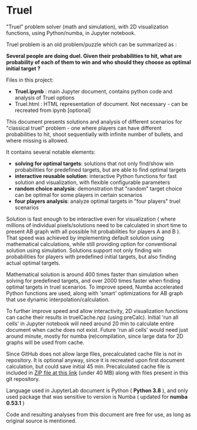 # Truel
"Truel" problem solver (math and simulation), with 2D visualization functions, using Python/numba, in Jupyter notebook.

Truel problem is an old problem/puzzle which can be summarized as :

**Several people are doing duel. Given their probabilities to hit, what are probability of each of them to win and who should they choose as optimal initial target ?**

Files in this project:
- **Truel.ipynb** : main Jupyter document, contains python code and analysis of Truel options 
- Truel.html : HTML representation of document. Not necessary - can be recreated from ipynb  [optional]

This document presents solutions and analysis of different scenarios for "classical truel" problem - one where players can have different probabilities to hit, shoot sequentially with infinite number of bullets, and where missing is allowed. 

It contains several notable elements:
* **solving for optimal targets**: solutions that not only find/show win probabilities for predefined targets, but are able to find optimal targets
* **interactive reusable solution**: interactive Python functions for fast solution and visualization, with flexible configurable parameters
* **random choice analysis**: demonstration that "random" target choice can be optimal for some players in certain scenarios
* **four players analysis**: analyze optimal targets in "four players" truel scenarios

Solution is fast enough to be interactive even for visualization ( where millions of individual pixels/solutions need to be calculated in short time to present AB graph with all possible hit probabilities for players A and B ). That speed was achieved by implementing default solution using mathematical calculations, while still providing option for conventional solution using simulation. Solutions support not only finding win probabilities for players with predefined initial targets, but also finding actual optimal targets. 

Mathematical solution is around 400 times faster than simulation when solving for predefined targets, and over 2000 times faster when finding optimal targets in truel scenarios. To improve speed, Numba accelerated Python functions are used, along with 'smart' optimizations for AB graph that use dynamic interpolation/calculation. 

To further improve speed and allow interactivity, 2D visualization functions can cache their results in truelCache.npz (using preCalc). Initial 'run all cells' in Jupyter notebook will need around 20 min to calculate entire document when cache does not exist. Future 'run all cells' would need just around minute, mostly for numba (re)compilation, since large data for 2D graphs will be used from cache.

Since GitHub does not allow large files, precalculated cache file is not in repository. It is optional anyway, since it is recreated upon first document calculation, but could save initial 45 min. Precalculated cache file is included in [ZIP file at this link](https://gmnenad.com/wp-content/uploads/2021/04/Truel.7z) (under 40 MB) along with files present in this git repository.

Language used in JupyterLab document is Python ( **Python 3.8** ), and only used package that was sensitive to version is Numba ( updated for **numba 0.53.1** )

Code and resulting analyses from this document are free for use, as long as original source is mentioned.
